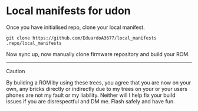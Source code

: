 # Local manifests for udon

Once you have initialised repo, clone your local manifest.

`git clone https://github.com/EduardoA3677/local_manifests .repo/local_manifests`

Now sync up, now manually clone firmware repository and build your ROM.
___
> [!CAUTION]
> By building a ROM by using these trees, you agree that you are now on your own, any bricks directly or indirectly due to my trees on your or your users phones are not my fault or my liability. Neither will I help fix your build issues if you are disrespectful and DM me. Flash safely and have fun.
